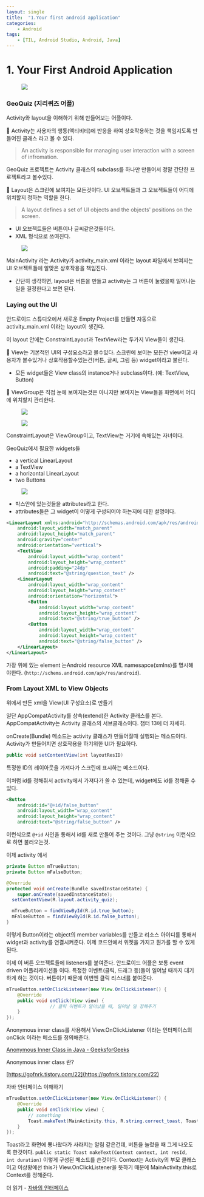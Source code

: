 ```yaml
---
layout: single
title:  "1.Your first android application"
categories: 
    - Android
tags: 
    - [TIL, Android Studio, Android, Java]
---
```



# 1. Your First Android Application

<figure class="half">
    <a href="/assets/images/android/geoquiz.png"><img src="/assets/images/android/geoquiz.png"></a>
</figure>

### GeoQuiz (지리퀴즈 어플)

Activity와 layout을 이해하기 위해 만들어보는 어플이다.

<aside>
📖 Activity는 사용자의 행동(액티비티)에 반응을 하여 상호작용하는 것을 책임지도록 만들어진 클래스 라고 볼 수 있다.

</aside>

> An activity is responsible for managing user interaction with a screen of infromation.
> 

GeoQuiz 프로젝트는 Activity 클래스의 subclass를 하나만 만들어서 정말 간단한 프로젝트라고 볼수있다.

<aside>
📖 Layout은 스크린에 보여지는 모든것이다. UI 오브젝트들과 그 오브젝트들이 어디에 위치할지 정하는 역할을 한다.

</aside>

> A layout defines a set of UI objects and the objects' positions on the screen.
> 
- UI 오브젝트들은 버튼이나 글씨같은것들이다.
- XML 형식으로 쓰여진다.

<figure class="half">
    <a href="/assets/images/android/mainActivity.png"><img src="/assets/images/android/mainActivity.png"></a>
</figure>

MainActivity 라는 Activity가 activity_main.xml 이라는 layout 파일에서 보여지는 UI 오브젝트들에 알맞은 상호작용을 책임진다.

- 간단히 생각하면, layout은 버튼을 만들고 activity는 그 버튼이 눌렸을때 일어나는 일을 결정한다고 보면 된다.

### Laying out the UI

안드로이드 스튜디오에서 새로운 Empty Project를 만들면 자동으로 activity_main.xml 이라는 layout이 생긴다.

이 layout 안에는 ConstraintLayout과 TextView라는 두가지 View들이 생긴다. 

<aside>
📖 View는 기본적인 UI의 구성요소라고 볼수있다. 스크린에 보이는 모든건 view이고 사용자가 볼수있거나 상호작용할수있는건(버튼, 글씨, 그림 등) widget이라고 불린다.

</aside>

- 모든 widget들은 View class의 instance거나 subclass이다. (예: TextView, Button)

<aside>
📖 ViewGroup은 직접 눈에 보여지는것은 아니지만 보여지는 View들을 화면에서 어디에 위치할지 관리한다.

</aside>

<figure class="half">
    <a href="/assets/images/android/constraint-layout.png"><img src="/assets/images/android/constraint-layout.png"></a>
</figure>
<figure class="half">
    <a href="/assets/images/android/linear-layout.png"><img src="/assets/images/android/linear-layout.png"></a>
</figure>

ConstraintLayout은 ViewGroup이고, TextView는 거기에 속해있는 자녀이다.

GeoQuiz에서 필요한 widgets들

- a vertical LinearLayout
- a TextView
- a horizontal LinearLayout
- two Buttons

<figure class="half">
    <a href="/assets/images/android/layout-map.png"><img src="/assets/images/android/layout-map.png"></a>
</figure>

- 박스안에 있는것들을 attributes라고 한다.
- attributes들은 그 widget이 어떻게 구성되어야 하는지에 대한 설명이다.

```xml
<LinearLayout xmlns:android="http://schemas.android.com/apk/res/android"
    android:layout_width="match_parent"
    android:layout_height="match_parent"
    android:gravity="center"
    android:orientation="vertical">
    <TextView
        android:layout_width="wrap_content"
        android:layout_height="wrap_content"
        android:padding="24dp"
        android:text="@string/question_text" />
    <LinearLayout
        android:layout_width="wrap_content"
        android:layout_height="wrap_content"
        android:orientation="horizontal">
        <Button
            android:layout_width="wrap_content"
            android:layout_height="wrap_content"
            android:text="@string/true_button" />
        <Button
            android:layout_width="wrap_content"
            android:layout_height="wrap_content"
            android:text="@string/false_button" />
    </LinearLayout>
</LinearLayout>
```

가장 위에 있는 element 는Android resource XML namesapce(xmlns)를 명시해야한다.  (`http://schems.android.com/apk/res/android`).

### From Layout XML to View Objects

위에서 만든 xml을 View(UI 구성요소)로 만들기

일단 AppCompatActivity를 상속(extend)한 Activity 클래스를 본다. AppCompatActivity는 Activity 클래스의 서브클래스이다. 챕터 13에 더 자세히.

onCreate(Bundle) 메소드는 activity 클래스가 만들어질때 실행되는 메소드이다. Activity가 만들어지면 상호작용을 하기위한 UI가 필요하다.

```java
public void setContentView(int layoutResID)
```

특정한 ID의 레이아웃을 가져다가 스크린에 표시하는 메소드이다.

이처럼 id를 정해줘서 activity에서 가져다가 쓸 수 있는데, widget에도 id를 정해줄 수 있다.

```xml
<Button
	android:id="@+id/false_button"
	android:layout_width="wrap_content"
	android:layout_height="wrap_content"
	android:text="@string/false_button" />
```

이런식으로 `@+id` 사인을 통해서 id를 새로 만들어 주는 것이다. 그냥 `@string` 이런식으로 하면 불러오는것.

이제 activity 에서

```java
private Button mTrueButton;
private Button mFalseButton;

@Override
protected void onCreate(Bundle savedInstanceState) {
	super.onCreate(savedInstanceState);
  setContentView(R.layout.activity_quiz);

  mTrueButton = findViewById(R.id.true_button);
  mFalseButton = findViewById(R.id.false_button);
}
```

이렇게 Button이라는 object의 member variables를 만들고 리소스 아이디를 통해서 widget과 activity를 연결시켜준다. 이제 코드안에서 위젯을 가지고 뭔가를 할 수 있게 된다.

이제 이 버튼 오브젝트들에 listeners를 붙여준다. 안드로이드 어플은 보통 event driven 어플리케이션들 이다. 특정한 이벤트(클릭, 드래그 등)들이 일어날 때까지 대기하게 하는 것이다. 버튼이기 때문에 이번엔 클릭 리스너를 붙여준다.

```java
mTrueButton.setOnClickListener(new View.OnClickListener() {
    @Override
    public void onClick(View view) {
				// 클릭 이벤트가 일어났을 때, 일어날 일 정해주기
    }
});
```

Anonymous inner class를 사용해서 View.OnClickListener 이라는 인터페이스의 onClick 이라는 메소드를 정의해준다.

[Anonymous Inner Class in Java - GeeksforGeeks](https://www.geeksforgeeks.org/anonymous-inner-class-java/)

Anonymous inner class 란?

[https://gofnrk.tistory.com/22](https://gofnrk.tistory.com/22)

자바 인터페이스 이해하기

```java
mTrueButton.setOnClickListener(new View.OnClickListener() {
    @Override
    public void onClick(View view) {
        // something
        Toast.makeText(MainActivity.this, R.string.correct_toast, Toast.LENGTH_SHORT).show();
    }
});
```

Toast라고 화면에 뿅나왔다가 사라지는 알림 같은건데, 버튼을 눌렀을 때 그게 나오도록 한것이다. `public static Toast makeText(Context context, int resId, int duration)` 이렇게 구성된 메소드를 쓴것이다. Context는 Activity의 부모 클래스 이고 이상황에선 this가 View.OnClickListener을 뜻하기 때문에 MainActivity.this로 Context를 정해준다.

더 읽기 - [자바의 인터페이스](https://www.scaler.com/topics/java/interface-in-java/)
